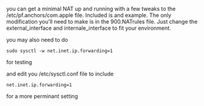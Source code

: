 you can get a minimal NAT up and running with a few tweaks to the /etc/pf.anchors/com.apple file.  Included is and example.  The only modification you'll need to make is in the 900.NATrules file.  Just change the external_interface and internale_interface to fit your environment.

you may also need to do 

	sudo sysctl -w net.inet.ip.forwarding=1 
for testing

and edit you /etc/sysctl.conf file to include 

	net.inet.ip.forwarding=1
for a more perminant setting